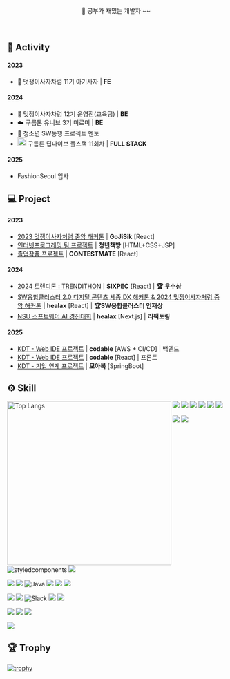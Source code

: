 <div align=center>
  
<br>
👋 공부가 재밌는 개발자 ~~
<br><br><br>

</div>

## 💭 Activity

#### 2023

- 🦁 멋쟁이사자차럼 11기 아기사자 | **FE**

#### 2024

- 🦁 멋쟁이사자차럼 12기 운영진(교육팀) | **BE**
- ☁️ 구름톤 유니브 3기 미르미 | **BE**
- 📢 청소년 SW동행 프로젝트 멘토
- <img src="https://github.com/user-attachments/assets/741f3e66-b864-468e-956b-e17e026b27d6" width="20" /> 구름톤 딥다이브 풀스택 11회차 | **FULL STACK**

#### 2025

- FashionSeoul 입사

## 💻 Project

#### 2023

- <a href="https://github.com/jwj9127/GoJiSik_FE">2023 멋쟁이사자처럼 중앙 해커톤</a> | **GoJiSik** [React]
- <a href="https://github.com/jwj9127/BookJSP">인터넷프로그래밍 팀 프로젝트</a> | **청년책방** [HTML+CSS+JSP]
- <a href="https://github.com/jwj9127/front-end-last">졸업작품 프로젝트</a> | **CONTESTMATE** [React]

#### 2024

- <a href="https://github.com/jwj9127/likelion12th-trendition-Front">2024 트렌디톤 : TRENDITHON</a> | **SIXPEC** [React] | **🏆 우수상**
- <a href="https://github.com/jwj9127/Front-End">SW융합클러스터 2.0 디지털 콘텐츠 세종 DX 해커톤 & 2024 멋쟁이사자처럼 중앙 해커톤</a> | **healax** [React] | **🏆SW융합클러스터 인재상**
- <a href="https://github.com/jwj9127/Front-End">NSU 소프트웨어 AI 경진대회</a> | **healax** [Next.js] | **리팩토링**

#### 2025

- <a href="https://github.com/jwj9127/BE"> KDT - Web IDE 프로젝트</a> | **codable** [AWS + CI/CD] | 백엔드
- <a href="https://github.com/jwj9127/IDE_FE"> KDT - Web IDE 프로젝트</a> | **codable** [React] | 프론트
- <a href="https://github.com/jwj9127/KDT_BE"> KDT - 기업 연계 프로젝트</a> | **모아북** [SpringBoot]

## ⚙️ Skill

<img align="left" src="https://github-readme-stats.vercel.app/api/top-langs/?username=jwj9127&exclude_repo=20210844_20210862&layout=donut&title_color=695A5A&text_color=695A5A&icon_color=E38193&bg_color=ffffff&hide_border=false" alt="Top Langs"  width=380 />

<div>

<img src="https://img.shields.io/badge/HTML5-E34F26?style=flat-square&logo=html5&logoColor=white"> <img src="https://img.shields.io/badge/CSS3-1572B6?style=flat-square&logo=css3&logoColor=white"> <img src="https://img.shields.io/badge/JavaScript-F7DF1E?style=flat-square&logo=javascript&logoColor=black"> <img src="https://img.shields.io/badge/TypeScript-3178C6?style=flat-square&logo=TypeScript&logoColor=white"> <img src="https://img.shields.io/badge/React-20232A?style=flat-square&logo=react&logoColor=61DAFB"> <img src="https://img.shields.io/badge/Next.js-000000?style=flat-square&logo=Next.js&logoColor=white"/>
<br>

<img src="https://img.shields.io/badge/Npm-CB3837?style=flat-square&logo=Npm&logoColor=white"> <img src="https://img.shields.io/badge/Yarn-2C8EBB?style=flat-square&logo=Yarn&logoColor=white"> <img src="https://img.shields.io/badge/Styled--Components-DB7093?style=flat-square&logo=styled-components&logoColor=white" alt="styledcomponents" /> <img src="https://img.shields.io/badge/Axios-5A29E4?style=flat-square&logo=Axios&logoColor=white">
<br>

<img src="https://img.shields.io/badge/Python-3776AB?style=flat-square&logo=python&logoColor=white"> <img src="https://img.shields.io/badge/C-A8B9CC?style=flat-square&logo=c&logoColor=white"> ![Java](https://img.shields.io/badge/Java-%23ED8B00.svg?style=flat-square&logo=openjdk&logoColor=white) <img src="https://img.shields.io/badge/Node.js-339933?style=flat-square&logo=nodedotjs&logoColor=white"> <img src="https://img.shields.io/badge/spring Boot-6DB33F?style=flat-square&logo=springboot&logoColor=white"> <img src="https://img.shields.io/badge/MySQL-4479A1?style=flat-square&logo=mysql&logoColor=white">
<br>

<img src="https://img.shields.io/badge/Github-181717? style=flat-square&logo=github&logoColor=white"/>  <img src="https://img.shields.io/badge/Git-F05032?style=flat-square&logo=git&logoColor=white"> ![Slack](https://img.shields.io/badge/Slack-4A154B?style=flat-square&logo=slack&logoColor=white) <img src="https://img.shields.io/badge/Discord-5865F2? style=flat-square&logo=discord&logoColor=white"/> <img src="https://img.shields.io/badge/Notion-000000? style=flat-square&logo=notion&logoColor=white"/>
<br>

<img src="https://img.shields.io/badge/eslint-4B32C3? style=flat-square&logo=eslint&logoColor=white"/> <img src="https://img.shields.io/badge/commitlint-000000? style=flat-square&logo=commitlint&logoColor=white"/> <img src="https://img.shields.io/badge/prettier-F7B93E? style=flat-square&logo=prettier&logoColor=white"/>
</div>

[<img src="https://img.shields.io/badge/Velog-20C997? style=flat-square&logo=velog&logoColor=white&link=https://velog.io/@jwj9127/posts"/>](https://velog.io/@jwj9127/posts)
<br>

## 🏆 Trophy 
[![trophy](https://github-profile-trophy.vercel.app/?username=jwj9127)](https://github.com/ryo-ma/github-profile-trophy)
